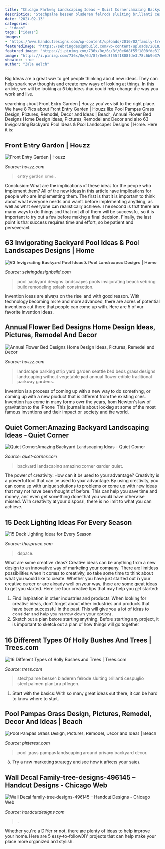 ```yaml
---
title: "Chicago Parkway Landscaping Ideas ~ Quiet Corner:amazing Backyard Landscaping Ideas"
description: "Stechpalme bessen bladeren felrode sluiting brillanti cespuglio stechpalmen plantura pflegen"
date: "2023-02-13"
categories:
- "ideas"
tags: ["ideas"]
images:
- "https://www.handcutdesigns.com/wp-content/uploads/2016/02/family-tree-designs-496145.jpg"
featuredImage: "https://sebringdesignbuild.com/wp-content/uploads/2018/06/Invigorating-Backyard-Pool-Ideas-Pool-Landscapes-Designs-64_Sebring-Design-Build.jpg?x61781"
featured_image: "https://i.pinimg.com/736x/0e/6d/8f/0e6d8f55f1808fde3178c6b9e37d2ebc--pampas-grass-pool-remodel.jpg?b=t"
image: "https://i.pinimg.com/736x/0e/6d/8f/0e6d8f55f1808fde3178c6b9e37d2ebc--pampas-grass-pool-remodel.jpg?b=t"
ShowToc: true
author: "Zula Welch"
---
```



Big Ideas are a great way to get people thinking about new ideas. They can help spark new thoughts and create new ways of looking at things. In this article, we will be looking at 5 big ideas that could help change the way you work and live.

	

		
searching about Front Entry Garden | Houzz you've visit to the right place. We have 8 Pics about Front Entry Garden | Houzz like Pool Pampas Grass Design, Pictures, Remodel, Decor and Ideas | Beach, Annual Flower Bed Designs Home Design Ideas, Pictures, Remodel and Decor and also 63 Invigorating Backyard Pool Ideas &amp; Pool Landscapes Designs | Home. Here it is:
		
    
## Front Entry Garden | Houzz

<img loading=lazy src="https://st.hzcdn.com/fimgs/1cc1dfef02dd5135_4994-w500-h666-b0-p0--traditional-entry.jpg" onerror="this.onerror=null;this.src='https://tse3.mm.bing.net/th?id=OIP.V4D-DaEyLDczMR1ryYSf2QHaJ3&amp;pid=15.1';" alt="Front Entry Garden | Houzz">

_Source: houzz.com_

>entry garden email. 

	

Conclusion: What are the implications of these ideas for the people who implement them?
All of the new ideas in this article have implications for people who are Implementing them. The first is that it is important to think about what everyone needs and wants before implementing anything, as well as what everyone can realistically achieve. The second is that there are many ways to do things and that not all of them will be successful, so it is important to try out a few before making a final decision. Finally, the last point is that success requires time and effort, so be patient and perseverant.

    
## 63 Invigorating Backyard Pool Ideas &amp; Pool Landscapes Designs | Home

<img loading=lazy src="https://sebringdesignbuild.com/wp-content/uploads/2018/06/Invigorating-Backyard-Pool-Ideas-Pool-Landscapes-Designs-64_Sebring-Design-Build.jpg?x61781" onerror="this.onerror=null;this.src='https://tse3.mm.bing.net/th?id=OIP.8jFntI-7mUNpAy_cmFAubwHaFM&amp;pid=15.1';" alt="63 Invigorating Backyard Pool Ideas &amp; Pool Landscapes Designs | Home">

_Source: sebringdesignbuild.com_

>pool backyard designs landscapes pools invigorating beach sebring build remodeling splash construction. 

	

Invention ideas are always on the rise, and with good reason. With technology becoming more and more advanced, there are acres of potential inventions out there that people can come up with. Here are 5 of our favorite invention ideas.

    
## Annual Flower Bed Designs Home Design Ideas, Pictures, Remodel And Decor

<img loading=lazy src="http://st.hzcdn.com/fimgs/233159d002d43810_1172-w500-h666-b0-p0--traditional-landscape.jpg" onerror="this.onerror=null;this.src='https://tse1.mm.bing.net/th?id=OIP.Z0xjAyT6yK_l91-endmwIAHaJ3&amp;pid=15.1';" alt="Annual Flower Bed Designs Home Design Ideas, Pictures, Remodel and Decor">

_Source: houzz.com_

>landscape parking strip yard garden seattle bed beds grass designs landscaping without vegetable pad annual flower edible traditional parkway gardens. 

	

Invention is a process of coming up with a new way to do something, or coming up with a new product that is different from the existing ones. Invention has come in many forms over the years, from Newton's law of gravitation to the iPhone. This journal is about looking at some of the most famous inventions and their impact on society and the world.

    
## Quiet Corner:Amazing Backyard Landscaping Ideas - Quiet Corner

<img loading=lazy src="https://i1.wp.com/www.quiet-corner.com/wp-content/uploads/2016/11/Amazing-Backyard-Landscaping-Ideas-24.jpg" onerror="this.onerror=null;this.src='https://tse2.mm.bing.net/th?id=OIP.e8jN7ZUbObKfhlwN2YeiOwHaLI&amp;pid=15.1';" alt="Quiet Corner:Amazing Backyard Landscaping Ideas - Quiet Corner">

_Source: quiet-corner.com_

>backyard landscaping amazing corner garden quiet. 

	

The power of creativity: How can it be used to your advantage?
Creativity is a powerful tool that can be used to your advantage. By using creativity, you can come up with unique solutions to problems or come up with new ideas that may not have been thought of before. This can help you save time and money, and even get something done that you would have otherwise missed. With creativity at your disposal, there is no limit to what you can achieve.

    
## 15 Deck Lighting Ideas For Every Season

<img loading=lazy src="https://www.thespruce.com/thmb/ws7e7Nv6ZatlyMawpJGP9x-9SVY=/1500x1000/filters:no_upscale():max_bytes(150000):strip_icc()/DSpaceStudio-59cc34ccaad52b00112c6d2e.jpg" onerror="this.onerror=null;this.src='https://tse2.mm.bing.net/th?id=OIP.u3azhhsYFCx7f8nT3t31xQHaE8&amp;pid=15.1';" alt="15 Deck Lighting Ideas for Every Season">

_Source: thespruce.com_

>dspace. 

	

What are some creative ideas?
Creative ideas can be anything from a new design to an innovative way of marketing your company. There are limitless possibilities when it comes to creativity, so take some time to think about what you would like to create. Whether you have just started out in your creative career or are already well on your way, there are some great ideas to get you started. Here are four creative tips that may help you get started: 
1. Find inspiration in other industries and products. When looking for creative ideas, don’t forget about other industries and products that have been successful in the past. This will give you a lot of ideas to consider and help you narrow down your options. 
2. Sketch out a plan before starting anything. Before starting any project, it is important to sketch out a plan of how things will go together.

    
## 16 Different Types Of Holly Bushes And Trees | Trees.com

<img loading=lazy src="https://www.trees.com/wp-content/uploads/2020/04/types-of-holly.jpg" onerror="this.onerror=null;this.src='https://tse2.mm.bing.net/th?id=OIP.KiJp8SXBiEVvaywKxUs3swHaE7&amp;pid=15.1';" alt="16 Different Types of Holly Bushes and Trees | Trees.com">

_Source: trees.com_

>stechpalme bessen bladeren felrode sluiting brillanti cespuglio stechpalmen plantura pflegen. 

	

1. Start with the basics: With so many great ideas out there, it can be hard to know where to start.

    
## Pool Pampas Grass Design, Pictures, Remodel, Decor And Ideas | Beach

<img loading=lazy src="https://i.pinimg.com/736x/0e/6d/8f/0e6d8f55f1808fde3178c6b9e37d2ebc--pampas-grass-pool-remodel.jpg?b=t" onerror="this.onerror=null;this.src='https://tse3.mm.bing.net/th?id=OIP.AeKoKthQmk9aPYEtEm7WZAHaF7&amp;pid=15.1';" alt="Pool Pampas Grass Design, Pictures, Remodel, Decor and Ideas | Beach">

_Source: pinterest.com_

>pool grass pampas landscaping around privacy backyard decor. 

	

3. Try a new marketing strategy and see how it affects your sales.

    
## Wall Decal Family-tree-designs-496145 – Handcut Designs - Chicago Web

<img loading=lazy src="https://www.handcutdesigns.com/wp-content/uploads/2016/02/family-tree-designs-496145.jpg" onerror="this.onerror=null;this.src='https://tse1.mm.bing.net/th?id=OIP.azOIJDqQKH1elqAAUbLWsgAAAA&amp;pid=15.1';" alt="Wall Decal family-tree-designs-496145 – Handcut Designs - Chicago Web">

_Source: handcutdesigns.com_

>. 

	

Whether you're a DIYer or not, there are plenty of ideas to help improve your home. Here are 5 easy-to-followDIY projects that can help make your place more organized and stylish.

